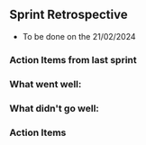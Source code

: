 ## Sprint Retrospective

- To be done on the 21/02/2024

### Action Items from last sprint

### What went well:

### What didn't go well:

### Action Items
